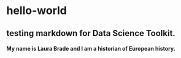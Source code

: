 # hello-world
## testing markdown for Data Science Toolkit.
#### My name is Laura Brade and I am a historian of European history.
